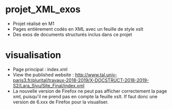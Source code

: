 # projet_XML_exos
- Projet réalisé en M1
- Pages entièrement codés en XML avec un feuille de style xslt
- Des exos de documents structurés inclus dans ce projet

# visualisation
- Page principal : index.xml
- View the published website : http://www.tal.univ-paris3.fr/plurital/travaux-2018-2019/X-DOCSTRUCT-2018-2019-S2/Lara_Siyu/Site_Final/index.xml
- La nouvelle version de Firefox ne peut pas afficher correctement la page xml, puisqu'il ne prend pas en compte la feuille xslt. If faut donc une version de 6.xxx de Firefox pour la visualiser.
